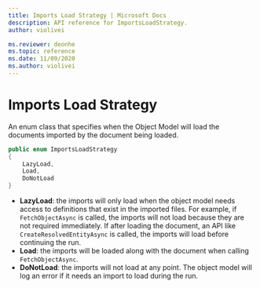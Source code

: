 ```yaml
---
title: Imports Load Strategy | Microsoft Docs
description: API reference for ImportsLoadStrategy.
author: violivei

ms.reviewer: deonhe 
ms.topic: reference 
ms.date: 11/09/2020
ms.author: violivei
---
```


# Imports Load Strategy

An enum class that specifies when the Object Model will load the documents imported by the document being loaded.

```csharp
public enum ImportsLoadStrategy
{
    LazyLoad,
    Load,
    DoNotLoad
}
```

* **LazyLoad**: the imports will only load when the object model needs access to definitions that exist in the imported files.
For example, if `FetchObjectAsync` is called, the imports will not load because they are not required immediately. If after loading the document, an API like `CreateResolvedEntityAsync` is called, the imports will load before continuing the run.
* **Load**: the imports will be loaded along with the document when calling `FetchObjectAsync`.
* **DoNotLoad**: the imports will not load at any point. The object model will log an error if it needs an import to load during the run.
